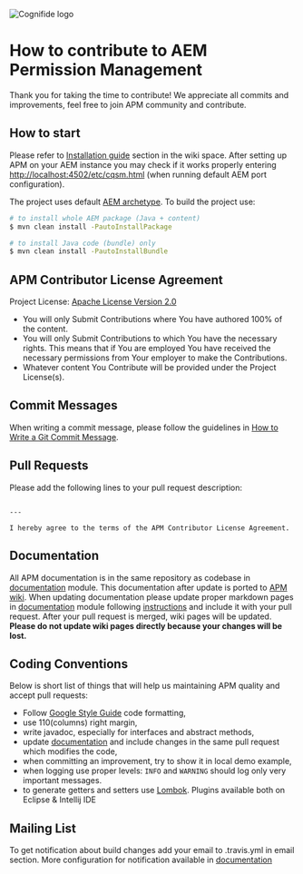 ![Cognifide logo](http://cognifide.github.io/images/cognifide-logo.png)

# How to contribute to AEM Permission Management
Thank you for taking the time to contribute!
We appreciate all commits and improvements, feel free to join APM community and contribute.

## How to start
Please refer to [Installation guide](https://github.com/Cognifide/apm/wiki/Installing) section in the wiki space.
After setting up APM on your AEM instance you may check if it works properly entering [http://localhost:4502/etc/cqsm.html](http://localhost:4502/etc/cqsm.html) (when running default AEM port configuration).

The project uses default [AEM archetype](https://docs.adobe.com/docs/en/aem/6-2/develop/dev-tools/ht-projects-maven.html). To build the project use:

```bash
# to install whole AEM package (Java + content)
$ mvn clean install -PautoInstallPackage

# to install Java code (bundle) only
$ mvn clean install -PautoInstallBundle
```

## APM Contributor License Agreement
Project License: [Apache License Version 2.0](https://github.com/Cognifide/apm/blob/master/LICENSE)
- You will only Submit Contributions where You have authored 100% of the content.
- You will only Submit Contributions to which You have the necessary rights. This means that if You are employed You have received the necessary permissions from Your employer to make the Contributions.
- Whatever content You Contribute will be provided under the Project License(s).

## Commit Messages
When writing a commit message, please follow the guidelines in [How to Write a Git Commit Message](http://chris.beams.io/posts/git-commit/).

## Pull Requests
Please add the following lines to your pull request description:

```

---

I hereby agree to the terms of the APM Contributor License Agreement.
```

## Documentation
All APM documentation is in the same repository as codebase in [documentation](https://github.com/Cognifide/apm/tree/master/documentation) module.
This documentation after update is ported to [APM wiki](https://github.com/Cognifide/apm/wiki).
When updating documentation please update proper markdown pages in [documentation](https://github.com/Cognifide/apm/tree/master/documentation) module following [instructions](https://github.com/Cognifide/apm/blob/master/documentation/README.md) and include it with your pull request.
After your pull request is merged, wiki pages will be updated. **Please do not update wiki pages directly because your changes will be lost.**

## Coding Conventions
Below is short list of things that will help us maintaining APM quality and accept pull requests:
- Follow [Google Style Guide](https://github.com/google/styleguide) code formatting,
- use 110(columns) right margin,
- write javadoc, especially for interfaces and abstract methods,
- update [documentation](https://github.com/Cognifide/apm/tree/master/documentation) and include changes in the same pull request which modifies the code,
- when committing an improvement, try to show it in local demo example,
- when logging use proper levels: `INFO` and `WARNING` should log only very important messages.
- to generate getters and setters use [Lombok](https://projectlombok.org/). Plugins available both on Eclipse & Intellij IDE 

## Mailing List
To get notification about build changes add your email to .travis.yml in email section. More configuration for notification available in [documentation](https://docs.travis-ci.com/user/notifications#Email-notifications)
